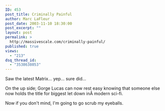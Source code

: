 ```yaml
---
ID: 453
post_title: Criminally Painful
author: Marc LaFleur
post_date: 2003-11-10 18:30:00
post_excerpt: ""
layout: post
permalink: >
  http://massivescale.com/criminally-painful/
published: true
views:
  - "213"
dsq_thread_id:
  - "3538638053"
---
```

<P>Saw the latest Matrix... yep... sure did...</P>
<P>On the up side; Gorge Lucas can now rest easy knowing that someone else now holds the title for biggest let down inÂ modern sci-fi.</P>
<P>Now if you don't mind, I'm going to go scrub my eyeballs.</P>